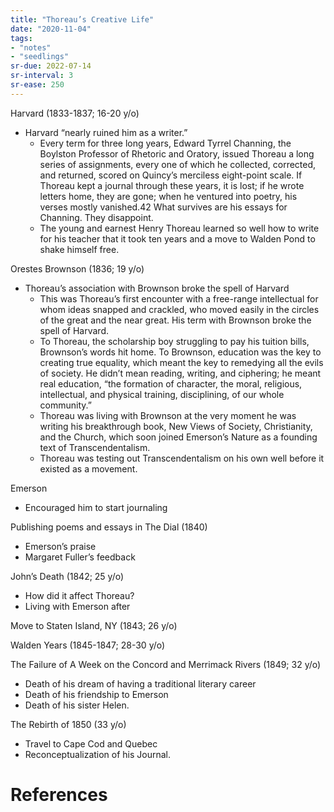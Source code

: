```yaml
---
title: "Thoreau’s Creative Life"
date: "2020-11-04"
tags:
- "notes"
- "seedlings"
sr-due: 2022-07-14
sr-interval: 3
sr-ease: 250
---
```


Harvard (1833-1837; 16-20 y/o)

- Harvard “nearly ruined him as a writer.”
   - Every term for three long years, Edward Tyrrel Channing, the Boylston Professor of Rhetoric and Oratory, issued Thoreau a long series of assignments, every one of which he collected, corrected, and returned, scored on Quincy’s merciless eight-point scale. If Thoreau kept a journal through these years, it is lost; if he wrote letters home, they are gone; when he ventured into poetry, his verses mostly vanished.42 What survives are his essays for Channing. They disappoint.
   - The young and earnest Henry Thoreau learned so well how to write for his teacher that it took ten years and a move to Walden Pond to shake himself free.

Orestes Brownson (1836; 19 y/o)

- Thoreau’s association with Brownson broke the spell of Harvard
   - This was Thoreau’s first encounter with a free-range intellectual for whom ideas snapped and crackled, who moved easily in the circles of the great and the near great. His term with Brownson broke the spell of Harvard.
   - To Thoreau, the scholarship boy struggling to pay his tuition bills, Brownson’s words hit home. To Brownson, education was the key to creating true equality, which meant the key to remedying all the evils of society. He didn’t mean reading, writing, and ciphering; he meant real education, “the formation of character, the moral, religious, intellectual, and physical training, disciplining, of our whole community.”
   - Thoreau was living with Brownson at the very moment he was writing his breakthrough book, New Views of Society, Christianity, and the Church, which soon joined Emerson’s Nature as a founding text of Transcendentalism.
   - Thoreau was testing out Transcendentalism on his own well before it existed as a movement.

Emerson

- Encouraged him to start journaling

Publishing poems and essays in The Dial (1840)

- Emerson’s praise
- Margaret Fuller’s feedback

John’s Death (1842; 25 y/o)

- How did it affect Thoreau?
- Living with Emerson after

Move to Staten Island, NY (1843; 26 y/o)

Walden Years (1845-1847; 28-30 y/o)

The Failure of A Week on the Concord and Merrimack Rivers (1849; 32 y/o)

- Death of his dream of having a traditional literary career
- Death of his friendship to Emerson
- Death of his sister Helen.

The Rebirth of 1850 (33 y/o)

- Travel to Cape Cod and Quebec
- Reconceptualization of his Journal.

# References



